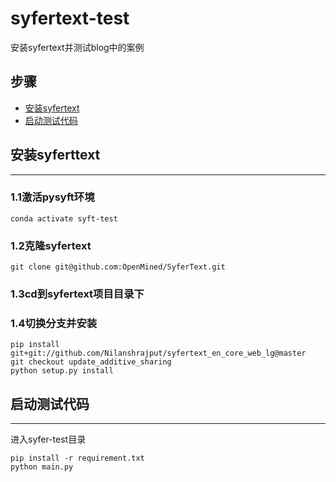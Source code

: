 # syfertext-test
安装syfertext并测试blog中的案例

## 步骤

- [安装syfertext](#安装syfertext)
- [启动测试代码](#启动测试代码)


## 安装syferttext
---
### 1.1激活pysyft环境
```
conda activate syft-test
```

### 1.2克隆syfertext
```
git clone git@github.com:OpenMined/SyferText.git
```
### 1.3cd到syfertext项目目录下

### 1.4切换分支并安装

```
pip install git+git://github.com/Nilanshrajput/syfertext_en_core_web_lg@master
git checkout update_additive_sharing
python setup.py install
```

## 启动测试代码
---

进入syfer-test目录

```
pip install -r requirement.txt
python main.py
```
